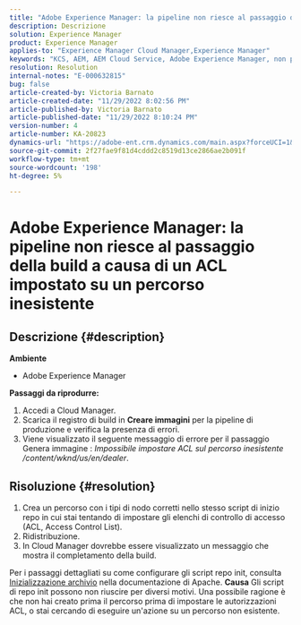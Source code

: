 ```yaml
---
title: "Adobe Experience Manager: la pipeline non riesce al passaggio della build perché l'ACL è impostato su un percorso inesistente"
description: Descrizione
solution: Experience Manager
product: Experience Manager
applies-to: "Experience Manager Cloud Manager,Experience Manager"
keywords: "KCS, AEM, AEM Cloud Service, Adobe Experience Manager, non può impostare acl su un percorso inesistente"
resolution: Resolution
internal-notes: "E-000632815"
bug: false
article-created-by: Victoria Barnato
article-created-date: "11/29/2022 8:02:56 PM"
article-published-by: Victoria Barnato
article-published-date: "11/29/2022 8:10:24 PM"
version-number: 4
article-number: KA-20823
dynamics-url: "https://adobe-ent.crm.dynamics.com/main.aspx?forceUCI=1&pagetype=entityrecord&etn=knowledgearticle&id=b3697ccb-2070-ed11-9561-6045bd006a22"
source-git-commit: 2f27fae9f81d4cddd2c8519d13ce2866ae2b091f
workflow-type: tm+mt
source-wordcount: '198'
ht-degree: 5%

---
```


# Adobe Experience Manager: la pipeline non riesce al passaggio della build a causa di un ACL impostato su un percorso inesistente

## Descrizione {#description}

<b>Ambiente</b>
- Adobe Experience Manager

<b>Passaggi da riprodurre:</b>
1. Accedi a Cloud Manager.
2. Scarica il registro di build in <b>Creare immagini</b> per la pipeline di produzione e verifica la presenza di errori.
3. Viene visualizzato il seguente messaggio di errore per il passaggio Genera immagine : *Impossibile impostare ACL sul percorso inesistente /content/wknd/us/en/dealer*.



## Risoluzione {#resolution}


1. Crea un percorso con i tipi di nodo corretti nello stesso script di inizio repo in cui stai tentando di impostare gli elenchi di controllo di accesso (ACL, Access Control List).
2. Ridistribuzione.
3. In Cloud Manager dovrebbe essere visualizzato un messaggio che mostra il completamento della build.


Per i passaggi dettagliati su come configurare gli script repo init, consulta [Inizializzazione archivio](https://sling.apache.org/documentation/bundles/repository-initialization.html) nella documentazione di Apache.
<b>Causa</b>
Gli script di repo init possono non riuscire per diversi motivi. Una possibile ragione è che non hai creato prima il percorso prima di impostare le autorizzazioni ACL, o stai cercando di eseguire un&#39;azione su un percorso non esistente.

